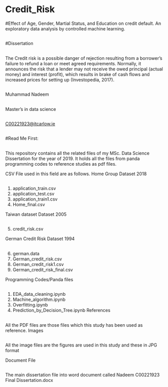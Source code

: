 # Credit_Risk
#Effect of Age, Gender, Martial Status, and Education on credit default. An exploratory data analysis by controlled machine learning.
##
#Dissertation
##
The Credit risk is a possible danger of rejection resulting from a borrower’s failure to refund a loan or meet agreed requirements. Normally, it announces the risk that a lender may not receive the owed principal (actual money) and interest (profit), which results in brake of cash flows and increased prices for setting up (Investopedia, 2017). 
##
Muhammad Nadeem
##
Master’s in data science
##
C00221923@itcarlow.ie
##
#Read Me First:
##
This repository contains all the related files of my MSc. Data Science Dissertation for the year of 2019. It holds all the files from panda programming codes to reference studies as pdf files.

CSV File used in this field are as follows.
 Home Group Dataset 2018
 ##
1)	application_train.csv
2)	application_test.csv
3)	application_train1.csv
4)	Home_final.csv

Taiwan dataset Dataset 2005
##
5)	credit_risk.csv

German Credit Risk Dataset 1994
##
6)	german.data
7)	German_credit_risk.csv
8)	German_credit_risk1.csv
9)	German_credit_risk_final.csv

Programming Codes/Panda files
##
1)	EDA_data_cleaning.ipynb
2)	Machine_algorithm.ipynb
3)	Overfitting.ipynb
4)	Prediction_by_Decision_Tree.ipynb
References 
##
All the PDF files are those files which this study has been used as reference.
Images
##
All the image files are the figures are used in this study and these in JPG format

Document File
##
The main dissertation file into word document called Nadeem C00221923 Final Dissertation.docx
